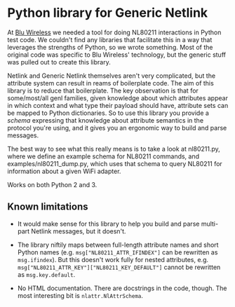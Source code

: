 # Python library for Generic Netlink

At [Blu Wireless](https://bluwireless.com/) we needed a tool for doing NL80211
interactions in Python test code. We couldn't find any libraries that facilitate
this in a way that leverages the strengths of Python, so we wrote
something. Most of the original code was specific to Blu Wireless' technology,
but the generic stuff was pulled out to create this library.

Netlink and Generic Netlink themselves aren't very complicated, but the
attribute system can result in reams of boilerplate code. The aim of this
library is to reduce that boilerplate. The key observation is that for
some/most/all genl families, given knowledge about which attributes appear in
which context and what type their payload should have, attribute sets can be
mapped to Python dictionaries. So to use this library you provide a _schema_
expressing that knowledge about attribute semantics in the protocol you're
using, and it gives you an ergonomic way to build and parse messages.

The best way to see what this really means is to take a look at nl80211.py,
where we define an example schema for NL80211 commands, and
examples/nl80211_dump.py, which uses that schema to query NL80211 for
information about a given WiFi adapter.

Works on both Python 2 and 3.

## Known limitations

- It would make sense for this library to help you build and parse multi-part
  Netlink messages, but it doesn't.

- The library niftily maps between full-length attribute names and short Python
  names (e.g. `msg["NL80211_ATTR_IFINDEX"]` can be rewritten as
  `msg.ifindex`). But this doesn't work fully for nested attributes,
  e.g. `msg["NL80211_ATTR_KEY"]["NL80211_KEY_DEFAULT"]` cannot be rewritten as
  `msg.key.default`.

- No HTML documentation. There are docstrings in the code, though. The most
  interesting bit is `nlattr.NlAttrSchema`.
